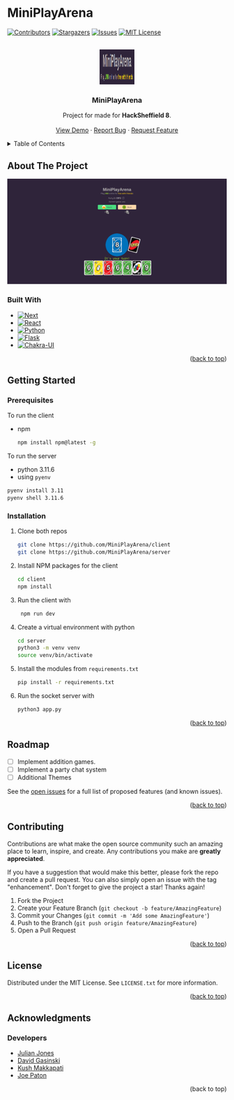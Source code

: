 # MiniPlayArena
[![Contributors][contributors-shield]][contributors-url]
[![Stargazers][stars-shield]][stars-url]
[![Issues][issues-shield]][issues-url]
[![MIT License][license-shield]][license-url]

<!-- PROJECT LOGO -->
<br />
<div align="center">
  <a href="https://github.com/MiniPlayArena/server/">
    <img src="images/logo.png" alt="Logo" width="80" height="80">
  </a>

<h3 align="center">MiniPlayArena</h3>

  <p align="center">
    Project for made for <a> <strong> HackSheffield 8</strong></a>. 
    <br />
    <br />
    <a href="https://miniplayarena.gasinski.dev">View Demo</a>
    ·
    <a href="https://github.com/MiniPlayArena/server/issues">Report Bug</a>
    ·
    <a href="https://github.com/MiniPlayArena/server/issues">Request Feature</a>
  </p>
</div>



<!-- TABLE OF CONTENTS -->
<details>
  <summary>Table of Contents</summary>
  <ol>
    <li>
      <a href="#about-the-project">About The Project</a>
      <ul>
        <li><a href="#built-with">Built With</a></li>
      </ul>
    </li>
    <li>
      <a href="#getting-started">Getting Started</a>
      <ul>
        <li><a href="#prerequisites">Prerequisites</a></li>
        <li><a href="#installation">Installation</a></li>
      </ul>
    </li>
    <li><a href="#usage">Usage</a></li>
    <li><a href="#roadmap">Roadmap</a></li>
    <li><a href="#contributing">Contributing</a></li>
    <li><a href="#license">License</a></li>
    <li><a href="#acknowledgments">Acknowledgments</a></li>
  </ol>
</details>



<!-- ABOUT THE PROJECT -->
## About The Project

[![MiniPlayArena][product-screenshot]](https://miniplayarena.gasinski.dev)
### Built With

* [![Next][Next.js]][Next-url]
* [![React][React.js]][React-url]
* [![Python][Python]][Python-url]
* [![Flask][Flask]][Flask-url]
* [![Chakra-UI][Chakra-UI]][Chakra-url]


<p align="right">(<a href="#readme-top">back to top</a>)</p>



<!-- GETTING STARTED -->
## Getting Started

### Prerequisites

To run the client
* npm
  ```sh
  npm install npm@latest -g
  ```
To run the server
* python 3.11.6
*   using `pyenv`
  ```sh
  pyenv install 3.11
  pyenv shell 3.11.6
  ```

### Installation

1. Clone both repos
   ```sh
   git clone https://github.com/MiniPlayArena/client
   git clone https://github.com/MiniPlayArena/server
   ```
2. Install NPM packages for the client
   ```sh
   cd client
   npm install
   ```
3. Run the client with
   ```sh
    npm run dev
   ```
4. Create a virtual environment with python
   ```sh
   cd server
   python3 -m venv venv
   source venv/bin/activate
   ```
5. Install the modules from `requirements.txt`
   ```sh
   pip install -r requirements.txt
   ```
6. Run the socket server with
   ```sh
   python3 app.py
   ```


<p align="right">(<a href="#readme-top">back to top</a>)</p>


<!-- ROADMAP -->
## Roadmap

- [ ] Implement addition games.
- [ ] Implement a party chat system
- [ ] Additional Themes

See the [open issues](https://github.com/MiniPlayArena/server/issues) for a full list of proposed features (and known issues).

<p align="right">(<a href="#readme-top">back to top</a>)</p>



<!-- CONTRIBUTING -->
## Contributing

Contributions are what make the open source community such an amazing place to learn, inspire, and create. Any contributions you make are **greatly appreciated**.

If you have a suggestion that would make this better, please fork the repo and create a pull request. You can also simply open an issue with the tag "enhancement".
Don't forget to give the project a star! Thanks again!

1. Fork the Project
2. Create your Feature Branch (`git checkout -b feature/AmazingFeature`)
3. Commit your Changes (`git commit -m 'Add some AmazingFeature'`)
4. Push to the Branch (`git push origin feature/AmazingFeature`)
5. Open a Pull Request

<p align="right">(<a href="#readme-top">back to top</a>)</p>



<!-- LICENSE -->
## License

Distributed under the MIT License. See `LICENSE.txt` for more information.

<p align="right">(<a href="#readme-top">back to top</a>)</p>

<!-- ACKNOWLEDGMENTS -->
## Acknowledgments
### Developers

* [Julian Jones](https://github.com/NexInfinite)
* [David Gasinski](https://github.com/david-gasinski)
* [Kush Makkapati](https://github.com/1Blademaster)
* [Joe Paton](https://github.com/Jopat2409)

<p align="right">(<a :="#readme-top">back to top</a>)</p>

<!-- MARKDOWN LINKS & IMAGES -->
<!-- https://www.markdownguide.org/basic-syntax/#reference-style-links -->
[contributors-shield]: https://img.shields.io/github/contributors/MiniPlayArena/client.svg?style=for-the-badge
[contributors-url]: https://github.com/MiniPlayArena/client/graphs/contributors
[stars-shield]: https://img.shields.io/github/stars/MiniPlayArena/client.svg?style=for-the-badge
[stars-url]: https://github.com/MiniPlayArena/client/stargazers
[issues-shield]: https://img.shields.io/github/issues/MiniPlayArena/client.svg?style=for-the-badge
[issues-url]: https://github.com/MiniPlayArena/client/issues
[license-shield]: https://img.shields.io/github/license/MiniPlayArena/client.svg?style=for-the-badge
[license-url]: https://github.com/MiniPlayArena/client/blob/main/LICENSE.txt
[product-screenshot]: images/screenshot.png
[Next.js]: https://img.shields.io/badge/next.js-000000?style=for-the-badge&logo=nextdotjs&logoColor=white
[Next-url]: https://nextjs.org/
[React.js]: https://img.shields.io/badge/React-20232A?style=for-the-badge&logo=react&logoColor=61DAFB
[React-url]: https://reactjs.org/
[Chakra-UI]: https://img.shields.io/badge/Chakra-319795?style=for-the-badge&logo=chakra&logoColor=white
[Chakra-url]: https://chakra-ui.com/
[Python]: https://img.shields.io/badge/Python-4584b6?style=for-the-badge&logo=python&logoColor=white
[Python-url]: https://www.python.org/
[Flask]: https://img.shields.io/badge/Flask-000000?style=for-the-badge&logo=flask&logoColor=white
[Flask-url]: https://flask.palletsprojects.com/en/3.0.x/


